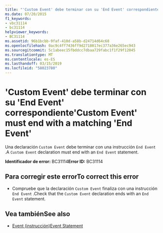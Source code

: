 ```yaml
---
title: "'Custom Event' debe terminar con su 'End Event' correspondiente"
ms.date: 07/20/2015
f1_keywords:
- vbc31114
- bc31114
helpviewer_keywords:
- BC31114
ms.assetid: 96b1bcbb-9faf-410d-a58b-d24714d64c68
ms.openlocfilehash: 0ac9c4ff7436ff9d2718017ec377a36e265ec943
ms.sourcegitcommit: 5c1abeec15fbddcc7dbaa729fabc1f1f29f12045
ms.translationtype: MT
ms.contentlocale: es-ES
ms.lasthandoff: 03/15/2019
ms.locfileid: "58023780"
---
```

# <a name="custom-event-must-end-with-a-matching-end-event"></a><span data-ttu-id="c3984-102">'Custom Event' debe terminar con su 'End Event' correspondiente</span><span class="sxs-lookup"><span data-stu-id="c3984-102">'Custom Event' must end with a matching 'End Event'</span></span>
<span data-ttu-id="c3984-103">Una declaración `Custom Event` debe terminar con una instrucción `End Event` .</span><span class="sxs-lookup"><span data-stu-id="c3984-103">A `Custom Event` declaration must end with an `End Event` statement.</span></span>  
  
 <span data-ttu-id="c3984-104">**Identificador de error:** BC31114</span><span class="sxs-lookup"><span data-stu-id="c3984-104">**Error ID:** BC31114</span></span>  
  
## <a name="to-correct-this-error"></a><span data-ttu-id="c3984-105">Para corregir este error</span><span class="sxs-lookup"><span data-stu-id="c3984-105">To correct this error</span></span>  
  
-   <span data-ttu-id="c3984-106">Compruebe que la declaración `Custom Event` finaliza con una instrucción `End Event` .</span><span class="sxs-lookup"><span data-stu-id="c3984-106">Check that the `Custom Event` declaration ends with an `End Event` statement.</span></span>  
  
## <a name="see-also"></a><span data-ttu-id="c3984-107">Vea también</span><span class="sxs-lookup"><span data-stu-id="c3984-107">See also</span></span>

- [<span data-ttu-id="c3984-108">Event (instrucción)</span><span class="sxs-lookup"><span data-stu-id="c3984-108">Event Statement</span></span>](../../visual-basic/language-reference/statements/event-statement.md)
